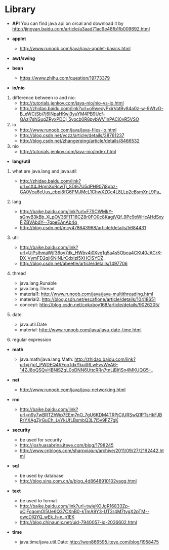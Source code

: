 # Library

- **API** You can find java api on orcal and download it by http://jingyan.baidu.com/article/a3aad71ac9e48fb1fb009692.html

- **applet**
   - http://www.runoob.com/java/java-applet-basics.html

- **awt/swing**

- **bean**
   - https://www.zhihu.com/question/19773379

- **io/nio**
 
1. difference between io and nio: 
   - http://tutorials.jenkov.com/java-nio/nio-vs-io.html
   - http://zhidao.baidu.com/link?url=o9wecyPxirVatBv84a0z-w-9WtvG-B_eWCtSbi7j6INpaHKwj3yuYM4PB9Ucf-QAzl7sNSugZRyxPDCj_5yocb0R8pvbWV1nPACi0yR5VSO
2. io
   - http://www.runoob.com/java/java-files-io.html
   - http://blog.csdn.net/yczz/article/details/38761237
   - http://blog.csdn.net/zhangerqing/article/details/8466532
3. nio
   - http://tutorials.jenkov.com/java-nio/index.html

- **lang/util**

1. what are java.lang and java.util
   - http://zhidao.baidu.com/link?url=cX4JHqmXoRcwTj_SD9i7U5dPH907j8gbz-GA0Vca6eUus_cbpi8fG6PMJMcL1ChwXZCc4L8LLp2eBsmXnL9Pa_

2. lang
   - http://baike.baidu.com/link?url=F7SCWMkY-sGnvB3kBb_XLpOV36FIT16CZ8r0FO0c8KagjVQf_9Pc9oWHcAHdSxyFjZBVAbdY--7gpeEAnAb4q_
   - http://blog.csdn.net/mcy478643968/article/details/5684431

3. util
   - http://baike.baidu.com/link?url=UjPsIhmaWjf36oy7dk_HWbv4j0Xvg1q5a4s5Obea4CKt40JACrK-DX_VymFD2qjl6NiNLrCdxIzI5XHClSYDZ_
   - http://blog.csdn.net/abeetle/article/details/1497706

4. thread
   - java.lang.Runable
   - java.lang.Thread
   - material1: http://www.runoob.com/java/java-multithreading.html
   - material2: http://blog.csdn.net/escaflone/article/details/10418651
   - concept: http://blog.csdn.net/cqkxboy168/article/details/9026205/ 

5. date
   - java.util.Date
   - material: http://www.runoob.com/java/java-date-time.html

6. regular expression

- **math** 
   - java.math/java.lang.Math: http://zhidao.baidu.com/link?url=j7jpf_PWDEQ4RFooTdxYkuitRLwFvvWeA6-14ZJ8oQSQvHBNiSZqL0oDNN6UttcRRn7tnLjBIfjSn4MKUQG5-_

- **net**
  - http://www.runoob.com/java/java-networking.html

- **rmi**
  - http://baike.baidu.com/link?url=n9y7wBRTZhWp7EEm7nO_7gU6KDM4TRPjCtURSwQ1PTsHkFJBRrYXAgZjrGuCh_LvYkUfLBsmbQ3L7l5v9FZ7gK

- **security**
  - be used for security
  - http://joshuasabrina.iteye.com/blog/1798245
  - http://www.cnblogs.com/sharpxiajun/archive/2011/09/27/2192442.html

- **sql**
  - be used by database
  - http://blog.sina.com.cn/s/blog_4d8648910102vagq.html

- **text**
  - be used to format
  - http://baike.baidu.com/link?url=twieKOJgR16833Zp-xCjFcqomOl5Ue6Q37CXnB0-kTmA9Y3-UT3r4M7tvgX2pTM--owcDIQYQ_wEk_h-n_p1EK
  - http://blog.chinaunix.net/uid-7940057-id-2036602.html

- **time**
  - java.time/java.util.Date: http://wen866595.iteye.com/blog/1958475
